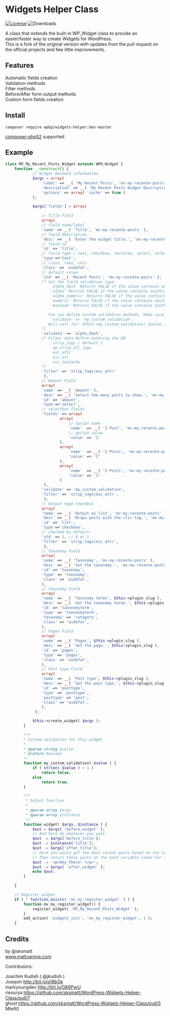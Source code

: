 # Widgets Helper Class
[![License](https://img.shields.io/badge/License-GPL%20v3-blue.svg)](http://www.gnu.org/licenses/gpl-3.0)
![Downloads](https://img.shields.io/packagist/dt/wpbp/widgets-helper.svg) 

A class that extends the built-in WP_Widget class to provide an easier/faster way to create Widgets for WordPress.   
This is a fork of the original version with updates from the pull request on the official projects and few little improvements.

## Features

Automatic fields creation  
Validation methods  
Filter methods  
Before/After form output methods  
Custom form fields creation   

## Install

`composer require wpbp/widgets-helper:dev-master`

[composer-php52](https://github.com/composer-php52/composer-php52) supported.

## Example

```php
class MV_My_Recent_Posts_Widget extends WPH_Widget {
	function __construct() {
		    // Widget Backend information
			$args = array(
				'label' => __( 'My Recent Posts', 'mv-my-recente-posts' ),
				'description' => __( 'My Recent Posts Widget Description', 'mv-my-recente-posts' ),
				'options' => array( 'cache' => true )
			);

			$args['fields'] = array(

				// Title field
				array(
				// field name/label
				'name' => __( 'Title', 'mv-my-recente-posts' ),
				// field description
				'desc' => __( 'Enter the widget title.', 'mv-my-recente-posts' ),
				// field id
				'id' => 'title',
				// field type ( text, checkbox, textarea, select, select-group )
				'type'=>'text',
				// class, rows, cols
				'class' => 'widefat',
				// default value
				'std' => __( 'Recent Posts', 'mv-my-recente-posts' ),
				/* Set the field validation type
					'alpha_dash' Returns FALSE if the value contains anything other than alpha-numeric characters, underscores or dashes
                    'alpha'	Returns FALSE if the value contains anything other than alphabetical characters
                    'alpha_numeric'	Returns FALSE if the value contains anything other than alpha-numeric characters
                    'numeric' Returns FALSE if the value contains anything other than numeric characters
                    'boolean' Returns FALSE if the value contains anything other than a boolean value ( true or false )

				   You can define custom validation methods. Make sure to return a boolean ( TRUE/FALSE )
					'validate' => 'my_custom_validation',
				   Will call for: $this->my_custom_validation( $value_to_validate );
				*/
				'validate' => 'alpha_dash',
				/* Filter data before entering the DB
					 strip_tags ( default )
					 wp_strip_all_tags
					 esc_attr
					 esc_url
					 esc_textarea
				*/
				'filter' => 'strip_tags|esc_attr'
				 ),
				// Amount Field
				array(
				'name' => __( 'Amount' ),
				'desc' => __( 'Select how many posts to show.', 'mv-my-recente-posts' ),
				'id' => 'amount',
				'type'=>'select',
				// selectbox fields
				'fields' => array(
						array(
							// option name
							'name'  => __( '1 Post', 'mv-my-recente-posts' ),
							// option value	
							'value' => '1'
						),
						array(
							'name'  => __( '2 Posts', 'mv-my-recente-posts' ),
							'value' => '2'
						),
						array(
							'name'  => __( '3 Posts', 'mv-my-recente-posts' ),
							'value' => '3'
						)
				 ),
				'validate' => 'my_custom_validation',
				'filter' => 'strip_tags|esc_attr',
				 ),
				// Output type checkbox
				array(
				'name' => __( 'Output as list', 'mv-my-recente-posts' ),
				'desc' => __( 'Wraps posts with the <li> tag.', 'mv-my-recente-posts' ),
				'id' => 'list',
				'type'=>'checkbox',
				// checked by default:
				'std' => 1, // 0 or 1
				'filter' => 'strip_tags|esc_attr',
				 ),
                // Taxonomy Field
    		    array(							
    			'name' => __( 'Taxonomy', 'mv-my-recente-posts' ),
    			'desc' => __( 'Set the taxonomy.', 'mv-my-recente-posts' ),
    			'id' => 'taxonomy',
    			'type' => 'taxonomy',
    			'class' => 'widefat',
    		    ),
    		    // Taxonomy Field
    		    array(
    			'name' => __( 'Taxonomy terms', $this->plugin_slug ),
    			'desc' => __( 'Set the taxonomy terms.', $this->plugin_slug ),
    			'id' => 'taxonomyterm',
    			'type' => 'taxonomyterm',
    			'taxonomy' => 'category',
    			'class' => 'widefat',
    		    ),
    		    // Pages Field
    		    array(
    			'name' => __( 'Pages', $this->plugin_slug ),
    			'desc' => __( 'Set the page.', $this->plugin_slug ),
    			'id' => 'pages',
    			'type' => 'pages',
    			'class' => 'widefat',
    		    ),
    		    // Post type Field
    		    array(
    			'name' => __( 'Post type', $this->plugin_slug ),
    			'desc' => __( 'Set the post type.', $this->plugin_slug ),
    			'id' => 'posttype',
    			'type' => 'posttype',
    			'posttype' => 'post',
    			'class' => 'widefat',
    		    ),
			 );

			$this->create_widget( $args );
		}

		/**
        * Custom validation for this widget 
        * 
        * @param string $value
        * @return boolean 
        */
		function my_custom_validation( $value )	{
			if ( strlen( $value ) > 1 )
				return false;
			else
				return true;
		}

		/**
         * Output function
         * 
         * @param array $args
         * @param array $instance
         */
		function widget( $args, $instance ) {
		    $out = $args[ 'before_widget' ];
			// And here do whatever you want
			$out  = $args['before_title'];
			$out .= $instance['title'];
			$out .= $args['after_title'];
			// here you would get the most recent posts based on the selected amount: $instance['amount']
			// Then return those posts on the $out variable ready for the output
			$out .= '<p>Hey There! </p>';
            $out .= $args[ 'after_widget' ];
			echo $out;
		}

	}

	// Register widget
	if ( ! function_exists( 'mv_my_register_widget' ) )	{
		function mv_my_register_widget() {
			register_widget( 'MV_My_Recent_Posts_Widget' );
		}
		add_action( 'widgets_init', 'mv_my_register_widget', 1 );
	}
```

## Credits

by @sksmatt  
www.mattvarone.com

Contributors:

Joachim Kudish ( @jkudish )  
Joaquin http://bit.ly/p18bOk  
markyoungdev http://bit.ly/GK6PwU  
riesurya https://github.com/sksmatt/WordPress-Widgets-Helper-Class/pull/7  
ghost https://github.com/sksmatt/WordPress-Widgets-Helper-Class/pull/5  
Mte90